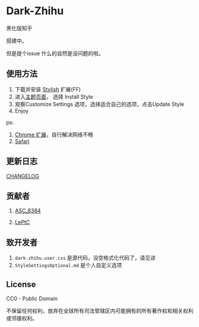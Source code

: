 # Dark-Zhihu

黑化版知乎

搭建中。

但是提个issue 什么的自然是没问题的啦。

## 使用方法

1. 下载并安装 [Stylish](https://addons.mozilla.org/en-US/firefox/addon/stylish/) 扩展(FF)
2. 进入[主题页面](https://userstyles.org/styles/157877/dark-zhihu)， 选择 Install Style
3. 观察Customize Settings 选项，选择适合自己的选项，点击Update Style
4. Enjoy

ps:
1. [Chrome 扩展](https://userstyles.org/)，自行解决网络不畅
2. [Safari](https://mac.softpedia.com/get/Internet-Utilities/Safari-Extensions/Stylish-for-Safari.shtml)

## 更新日志

[CHANGELOG](https://github.com/ASC8384/Dark-Zhihu/blob/master/CHANGELOG.MD)

## 贡献者

1. [ASC_8384](http://ASC8384.top)

2. [LePtC](https://userstyles.org/styles/138553/dark-zhihu-leptc-mod)

## 致开发者

1. `dark-zhihu.user.css` 是源代码，没空格式化代码了，请见谅
2. `StyleSettingsOptional.md` 是个人自定义选项

## License

CC0 - Public Domain

不保留任何权利，放弃在全球所有司法管辖区内可能拥有的所有著作权和相关权利或邻接权利。
